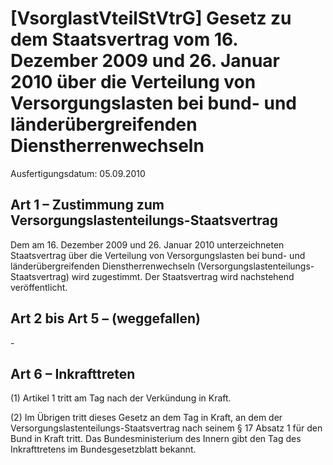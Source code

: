 # [VsorglastVteilStVtrG] Gesetz zu dem Staatsvertrag vom 16. Dezember 2009 und 26. Januar 2010 über die Verteilung von Versorgungslasten bei bund- und länderübergreifenden Dienstherrenwechseln

Ausfertigungsdatum: 05.09.2010

 

## Art 1 – Zustimmung zum Versorgungslastenteilungs-Staatsvertrag

Dem am 16. Dezember 2009 und 26. Januar 2010 unterzeichneten Staatsvertrag über die Verteilung von Versorgungslasten bei bund- und länderübergreifenden Dienstherrenwechseln (Versorgungslastenteilungs-Staatsvertrag) wird zugestimmt. Der Staatsvertrag wird nachstehend veröffentlicht.


## Art 2 bis Art 5 – (weggefallen)

\-


## Art 6 – Inkrafttreten

(1) Artikel 1 tritt am Tag nach der Verkündung in Kraft.

(2) Im Übrigen tritt dieses Gesetz an dem Tag in Kraft, an dem der Versorgungslastenteilungs-Staatsvertrag nach seinem § 17 Absatz 1 für den Bund in Kraft tritt. Das Bundesministerium des Innern gibt den Tag des Inkrafttretens im Bundesgesetzblatt bekannt.
